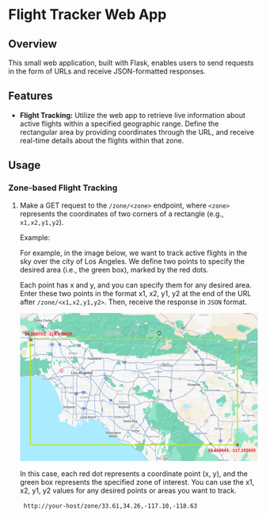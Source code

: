 # Flight Tracker Web App

## Overview

This small web application, built with Flask, enables users to send requests in the form of URLs and receive JSON-formatted responses.

## Features

- **Flight Tracking:** Utilize the web app to retrieve live information about active flights within a specified geographic range. Define the rectangular area by providing coordinates through the URL, and receive real-time details about the flights within that zone.

## Usage

### Zone-based Flight Tracking

1. Make a GET request to the `/zone/<zone>` endpoint, where `<zone>` represents the coordinates of two corners of a rectangle (e.g., `x1,x2,y1,y2`).

   Example:
    
    For example, in the image below, we want to track active flights in the sky over the city of Los Angeles. We define two points to specify the desired area (i.e., the green box), marked by the red dots.

    Each point has x and y, and you can specify them for any desired area. Enter these two points in the format x1, x2, y1, y2 at the end of the URL after `/zone/<x1,x2,y1,y2>`. Then, receive the response in `JSON` format.


    ![Los Angeles zone](https://github.com/t7spotter/liveflights/blob/main/images/LA%20bounds.png)

    In this case, each red dot represents a coordinate point (x, y), and the green box represents the specified zone of interest. You can use the x1, x2, y1, y2 values for any desired points or areas you want to track.

        http://your-host/zone/33.61,34.26,-117.10,-118.63
    

